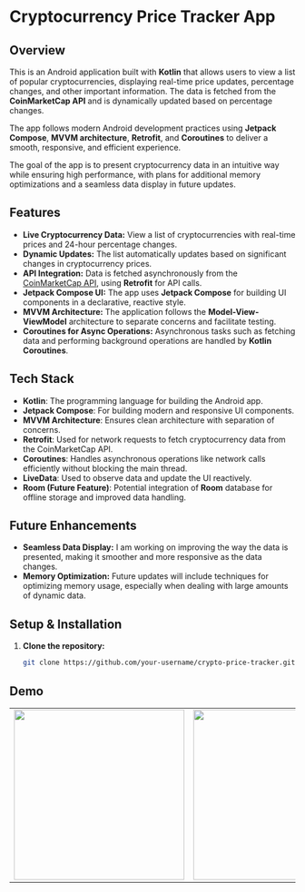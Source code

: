 # Cryptocurrency Price Tracker App

## Overview

This is an Android application built with **Kotlin** that allows users to view a list of popular cryptocurrencies, displaying real-time price updates, percentage changes, and other important information. The data is fetched from the **CoinMarketCap API** and is dynamically updated based on percentage changes.

The app follows modern Android development practices using **Jetpack Compose**, **MVVM architecture**, **Retrofit**, and **Coroutines** to deliver a smooth, responsive, and efficient experience. 

The goal of the app is to present cryptocurrency data in an intuitive way while ensuring high performance, with plans for additional memory optimizations and a seamless data display in future updates.

## Features

- **Live Cryptocurrency Data:** View a list of cryptocurrencies with real-time prices and 24-hour percentage changes.
- **Dynamic Updates:** The list automatically updates based on significant changes in cryptocurrency prices.
- **API Integration:** Data is fetched asynchronously from the [CoinMarketCap API](https://coinmarketcap.com/api/), using **Retrofit** for API calls.
- **Jetpack Compose UI:** The app uses **Jetpack Compose** for building UI components in a declarative, reactive style.
- **MVVM Architecture:** The application follows the **Model-View-ViewModel** architecture to separate concerns and facilitate testing.
- **Coroutines for Async Operations:** Asynchronous tasks such as fetching data and performing background operations are handled by **Kotlin Coroutines**.

## Tech Stack

- **Kotlin**: The programming language for building the Android app.
- **Jetpack Compose**: For building modern and responsive UI components.
- **MVVM Architecture**: Ensures clean architecture with separation of concerns.
- **Retrofit**: Used for network requests to fetch cryptocurrency data from the CoinMarketCap API.
- **Coroutines**: Handles asynchronous operations like network calls efficiently without blocking the main thread.
- **LiveData**: Used to observe data and update the UI reactively.
- **Room (Future Feature)**: Potential integration of **Room** database for offline storage and improved data handling.

## Future Enhancements

- **Seamless Data Display:** I am working on improving the way the data is presented, making it smoother and more responsive as the data changes.
- **Memory Optimization:** Future updates will include techniques for optimizing memory usage, especially when dealing with large amounts of dynamic data.

## Setup & Installation

1. **Clone the repository:**
   ```bash
   git clone https://github.com/your-username/crypto-price-tracker.git

## Demo

<table>
  <tr>
    <td><img src="screenshots/crypto_home_screen.png" width="300px" /></td>
    <td><img src="screenshots/demo.gif" width="300px" /></td>
  </tr>
</table>

